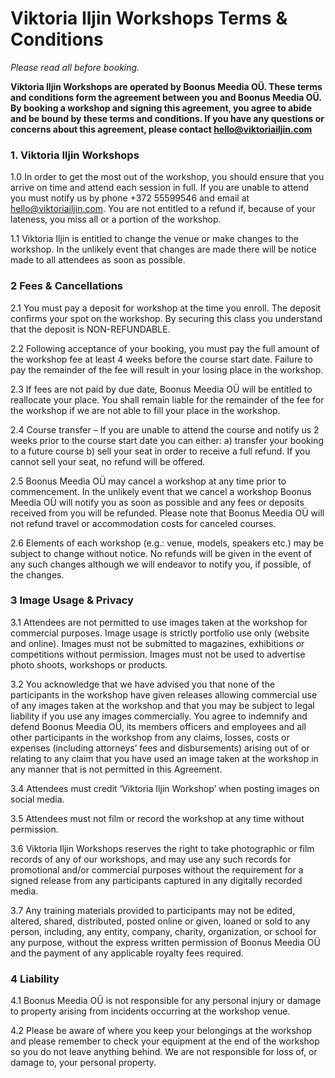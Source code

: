 # Viktoria Iljin Workshops Terms & Conditions

*Please read all before booking.*

**Viktoria Iljin Workshops are operated by Boonus Meedia OÜ. These terms and conditions form the agreement between you and Boonus Meedia OÜ. By booking a workshop and signing this agreement, you agree to abide and be bound by these terms and conditions. If you have any questions or concerns about this agreement, please contact [hello@viktoriailjin.com](mailto:hello@viktoriailjin.com)**

 
### 1. Viktoria Iljin Workshops

1.0 In order to get the most out of the workshop, you should ensure that you arrive on time and attend each session in full. If you are unable to attend you must notify us by phone +372 55599546 and email at [hello@viktoriailjin.com](mailto:hello@viktoriailjin.com). You are not entitled to a refund if, because of your lateness, you miss all or a portion of the workshop.

1.1 Viktoria Iljin is entitled to change the venue or make changes to the workshop. In the unlikely event that changes are made there will be notice made to all attendees as soon as possible.

### 2 Fees & Cancellations

2.1 You must pay a deposit for workshop at the time you enroll. The deposit confirms your spot on the workshop. By securing this class you understand that the deposit is NON-REFUNDABLE.

2.2 Following acceptance of your booking, you must pay the full amount of the workshop fee at least 4 weeks before the course start date. Failure to pay the remainder of the fee will result in your losing place in the workshop.

2.3 If fees are not paid by due date, Boonus Meedia OÜ will be entitled to reallocate your place. You shall remain liable for the remainder of the fee for the workshop if we are not able to fill your place in the workshop.

2.4 Course transfer – If you are unable to attend the course and notify us 2 weeks prior to the course start date you can either: a) transfer your booking to a future course b) sell your seat in order to receive a full refund. If you cannot sell your seat, no refund will be offered.

2.5 Boonus Meedia OÜ may cancel a workshop at any time prior to commencement. In the unlikely event that we cancel a workshop Boonus Meedia OÜ will notify you as soon as possible and any fees or deposits received from you will be refunded. Please note that Boonus Meedia OÜ will not refund travel or accommodation costs for canceled courses.

2.6 Elements of each workshop (e.g.: venue, models, speakers etc.) may be subject to change without notice. No refunds will be given in the event of any such changes although we will endeavor to notify you, if possible, of the changes.

### 3 Image Usage & Privacy

3.1 Attendees are not permitted to use images taken at the workshop for commercial purposes. Image usage is strictly portfolio use only (website and online). Images must not be submitted to magazines, exhibitions or competitions without permission. Images must not be used to advertise photo shoots, workshops or products.

3.2 You acknowledge that we have advised you that none of the participants in the workshop have given releases allowing commercial use of any images taken at the workshop and that you may be subject to legal liability if you use any images commercially. You agree to indemnify and defend Boonus Meedia OÜ, its members officers and employees and all other participants in the workshop from any claims, losses, costs or expenses (including attorneys’ fees and disbursements) arising out of or relating to any claim that you have used an image taken at the workshop in any manner that is not permitted in this Agreement.

3.4 Attendees must credit ‘Viktoria Iljin Workshop’ when posting images on social media.

3.5 Attendees must not film or record the workshop at any time without permission.

3.6 Viktoria Iljin Workshops reserves the right to take photographic or film records of any of our workshops, and may use any such records for promotional and/or commercial purposes without the requirement for a signed release from any participants captured in any digitally recorded media.

3.7 Any training materials provided to participants may not be edited, altered, shared, distributed, posted online or given, loaned or sold to any person, including, any entity, company, charity, organization, or school for any purpose, without the express written permission of Boonus Meedia OÜ and the payment of any applicable royalty fees required.

### 4 Liability

4.1 Boonus Meedia OÜ is not responsible for any personal injury or damage to property arising from incidents occurring at the workshop venue.

4.2 Please be aware of where you keep your belongings at the workshop and please remember to check your equipment at the end of the workshop so you do not leave anything behind. We are not responsible for loss of, or damage to, your personal property.